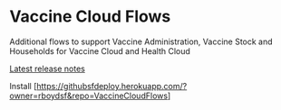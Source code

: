 # Vaccine Cloud Flows
Additional flows to support Vaccine Administration, Vaccine Stock and Households for Vaccine Cloud and Health Cloud

[Latest release notes](https://salesforce.quip.com/ZDCSAEFsbJ5i)

Install [https://githubsfdeploy.herokuapp.com/?owner=rboydsf&repo=VaccineCloudFlows]
